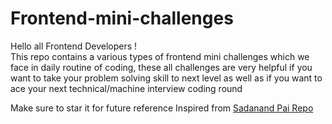 # Frontend-mini-challenges
Hello all Frontend Developers ! <br/>
This repo contains a various types of frontend mini challenges which we face in daily routine of coding, these all challenges are very helpful if you want to take your problem solving skill to next level as well as if you want to ace your next technical/machine interview coding round

Make sure to star it for future reference
Inspired from <a href="https://github.com/sadanandpai/frontend-mini-challenges/">Sadanand Pai Repo</a> 
